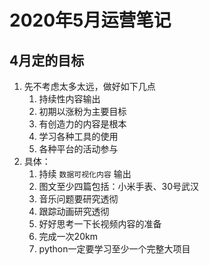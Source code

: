 # 2020年5月运营笔记

## 4月定的目标

1. 先不考虑太多太远，做好如下几点
    1. 持续性内容输出
    2. 初期以涨粉为主要目标
    3. 有创造力的内容是根本
    4. 学习各种工具的使用
    5. 各种平台的活动参与
2. 具体：
   1. 持续 `数据可视化内容` 输出
   2. 图文至少四篇包括：小米手表、30号武汉
   3. 音乐问题要研究透彻
   4. 跟踪动画研究透彻
   5. 好好思考一下长视频内容的准备
   6. 完成一次20km
   7. python一定要学习至少一个完整大项目